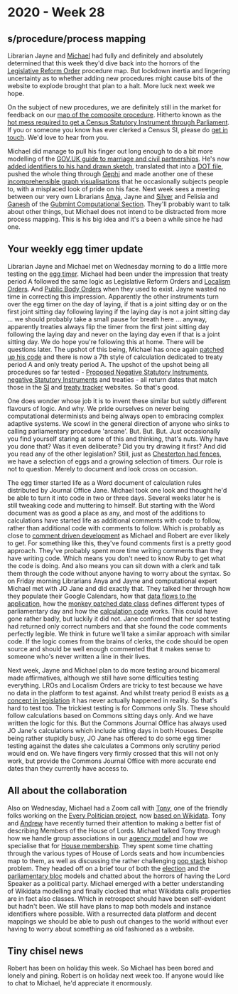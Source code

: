 # 2020 - Week 28

## s/procedure/process mapping

Librarian Jayne and [Michael](https://twitter.com/fantasticlife) had fully and definitely and absolutely determined that this week they'd dive back into the horrors of the [Legislative Reform Order](https://www.parliament.uk/business/committees/committees-archive/regulatory-reform-committee/regulatory-reform-orders/) procedure map. But lockdown inertia and lingering uncertainty as to whether adding new procedures might cause bits of the website to explode brought that plan to a halt. More luck next week we hope.

On the subject of new procedures, we are definitely still in the market for feedback on our [map of the composite procedure](https://erskinemay.parliament.uk/section/5622/composite-procedure/). Hitherto known as the [hot mess required to get a Census Statutory Instrument through Parliament](https://github.com/ukparliament/ontologies/blob/master/procedure/flowcharts/sis/census.pdf). If you or someone you know has ever clerked a Census SI, please do [get in touch](mailto:RIIDMSMailbox@parliament.uk). We'd love to hear from you.

Michael did manage to pull his finger out long enough to do a bit more modelling of the [GOV.UK guide to marriage and civil partnerships](https://www.gov.uk/marriages-civil-partnerships). He's now [added identifiers to his hand drawn sketch](https://github.com/fantasticlife/process-flows/blob/master/maps/marriage/marriage.pdf), translated that into a [DOT file](https://github.com/fantasticlife/process-flows/blob/master/maps/marriage/marriage.gv), pushed the whole thing through [Gephi](https://en.wikipedia.org/wiki/Gephi) and made another one of these [incomprehensible graph visualisations](https://github.com/fantasticlife/process-flows/blob/master/maps/marriage/graphviz.pdf) that he occasionally subjects people to, with a misplaced look of pride on his face. Next week sees a meeting between our very own Librarians [Anya](https://twitter.com/bitten_), Jayne and [Silver](https://twitter.com/silveroliver) and Felisia and [Ganesh](https://twitter.com/gansenthi) of the [Gubmint Computational Section](https://www.gov.uk/government/organisations/government-digital-service). They'll probably want to talk about other things, but Michael does not intend to be distracted from more process mapping. This is his big idea and it's a been a while since he had one.

## Your weekly egg timer update

Librarian Jayne and Michael met on Wednesday morning to do a little more testing on the [egg timer](http://parliament-calendar.herokuapp.com/). Michael had been under the impression that treaty period A followed the same logic as Legislative Reform Orders and [Localism Orders](https://guidetoprocedure.parliament.uk/articles/0jFPWpQS/localism-orders). And [Public Body Orders](https://www.parliament.uk/business/committees/committees-a-z/lords-select/secondary-legislation-scrutiny-committee/public-bodies-orders/#:~:text=LORDS-,Public%20Bodies%20Orders,to%205%20of%20the%20Act.) when they used to exist. Jayne wasted no time in correcting this impression. Apparently the other instruments turn over the egg timer on the day of laying, if that is a joint sitting day or on the first joint sitting day following laying if the laying day is not a joint sitting day ... we should probably take a small pause for breath here ... anyway, apparently treaties always flip the timer from the first joint sitting day following the laying day and never on the laying day even if that is a joint sitting day. We do hope you're following this at home. There will be questions later. The upshot of this being, Michael has once again [patched up his code](https://github.com/fantasticlife/egg-timer/blob/master/app/controllers/calculator_controller.rb) and there is now a 7th style of calculation dedicated to treaty period A and only treaty period A. The upshot of the upshot being all procedures so far tested - [Proposed Negative Statutory Instruments](https://www.parliament.uk/site-information/glossary/proposed-negative-statutory-instrument/), [negative Statutory Instruments](https://guidetoprocedure.parliament.uk/collections/PtBJuBiU/negative-procedure) and treaties - all return dates that match those in the [SI](https://statutoryinstruments.parliament.uk/) and [treaty tracker](https://treaties.parliament.uk/) websites. So that's good.

One does wonder whose job it is to invent these similar but subtly different flavours of logic. And why. We pride ourselves on never being computational determinists and being always open to embracing complex adaptive systems. We scowl in the general direction of  anyone who sinks to calling parliamentary procedure 'arcane'. But. But. But. Just occasionally you find yourself staring at some of this and thinking, that's nuts. Why have you done that? Was it even deliberate? Did you try drawing it first? And did you read any of the other legislation? Still, just as [Chesterton had fences](https://en.wikipedia.org/wiki/Wikipedia:Chesterton%27s_fence), we have a selection of eggs and a growing selection of timers. Our role is not to question. Merely to document and look cross on occasion.

The egg timer started life as a Word document of calculation rules distributed by Journal Office Jane. Michael took one look and thought he'd be able to turn it into code in two or three days. Several weeks later he is still tweaking code and muttering to himself. But starting with the Word document was as good a place as any, and most of the additions to calculations have started life as additional comments with code to follow, rather than additional code with comments to follow. Which is probably as close to [comment driven development](https://www.sitepoint.com/comment-driven-development/) as Michael and Robert are ever likely to get. For something like this, they've found comments first is a pretty good approach. They've probably spent more time writing comments than they have writing code. Which means you don't need to know Ruby to get what the code is doing. And also means you can sit down with a clerk and talk them through the code without anyone having to worry about the syntax. So on Friday morning Librarians Anya and Jayne and computational expert Michael met with JO Jane and did exactly that. They talked her through how they populate their Google Calendars, how that [data flows to the application](https://github.com/fantasticlife/egg-timer/blob/master/lib/tasks/sync.rake), how the [monkey patched date class](https://github.com/fantasticlife/egg-timer/blob/master/lib/monkey_patching/date.rb) defines different types of parliamentary day and how the [calculation code](https://github.com/fantasticlife/egg-timer/blob/master/app/controllers/calculator_controller.rb) works. This could have gone rather badly, but luckily it did not. Jane confirmed that her spot testing had returned only correct numbers and that she found the code comments perfectly legible. We think in future we'll take a similar approach with similar code. If the logic comes from the brains of clerks, the code should be open source and should be well enough commented that it makes sense to someone who's never written a line in their lives.

Next week, Jayne and Michael plan to do more testing around bicameral made affirmatives, although we still have some difficulties testing everything. LROs and Localism Orders are tricky to test because we have no data in the platform to test against. And whilst treaty period B exists as [a concept in legislation](http://www.legislation.gov.uk/ukpga/2010/25/part/2#section-20-5) it has never actually happened in reality. So that's hard to test too. The trickiest testing is for Commons only SIs. These should follow calculations based on Commons sitting days only. And we have written the logic for this. But the Commons Journal Office has always used JO Jane's calculations which include sitting days in both Houses. Despite being rather stupidly busy, JO Jane has offered to do some egg timer testing against the dates she calculates a Commons only scrutiny period would end on. We have fingers very firmly crossed that this will not only work, but provide the Commons Journal Office with more accurate end dates than they currently have access to.

## All about the collaboration

Also on Wednesday, Michael had a Zoom call with [Tony](https://twitter.com/tmtm), one of the friendly folks working on the [Every Politician project](https://everypolitician.org/), now [based on Wikidata](https://www.wikidata.org/wiki/Wikidata:WikiProject_every_politician). Tony and [Andrew](https://twitter.com/generalising) have recently turned their attention to making a better fist of describing Members of the House of Lords. Michael talked Tony through how we handle group associations in our [agency model](https://ukparliament.github.io/ontologies/agency/agency-ontology.html) and how we specialise that for [House membership](https://ukparliament.github.io/ontologies/house-membership/house-membership-ontology.html). They spent some time chatting through the various types of House of Lords seats and how incumbencies map to them, as well as discussing the rather challenging [pop stack](https://en.wikipedia.org/wiki/Stack_(abstract_data_type)) bishop problem. They headed off on a brief tour of both the [election](https://ukparliament.github.io/ontologies/election/election-ontology.html) and the [parliamentary bloc](https://ukparliament.github.io/ontologies/parliamentary-bloc/parliamentary-bloc-ontology.html) models and chatted about the horrors of having the Lord Speaker as a political party. Michael emerged with a better understanding of Wikidata modelling and finally clocked that what Wikidata calls properties are in fact also classes. Which in retrospect should have been self-evident but hadn't been. We still have plans to map both models and instance identifiers where possible. With a resurrected data platform and decent mappings we should be able to push out changes to the world without ever having to worry about something as old fashioned as a website.

## Tiny chisel news

Robert has been on holiday this week. So Michael has been bored and lonely and pining. Robert is on holiday next week too. If anyone would like to chat to Michael, he'd appreciate it enormously.

